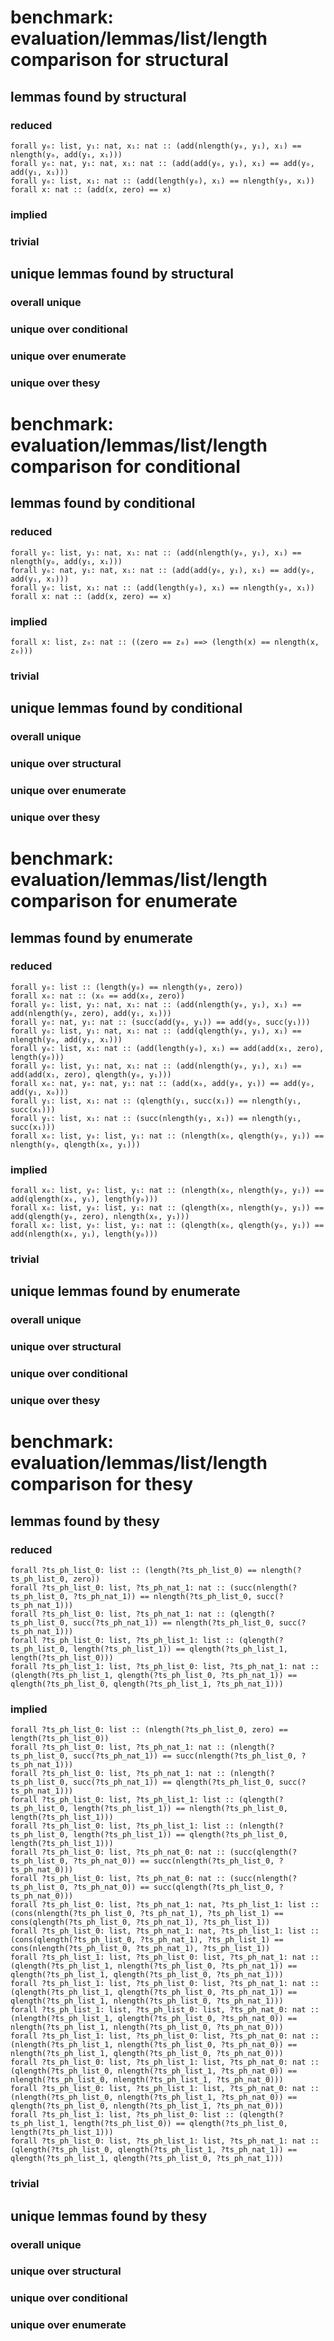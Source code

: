# benchmark: evaluation/lemmas/list/length comparison for structural

## lemmas found by structural

### reduced

    forall y₀: list, y₁: nat, x₁: nat :: (add(nlength(y₀, y₁), x₁) == nlength(y₀, add(y₁, x₁)))
    forall y₀: nat, y₁: nat, x₁: nat :: (add(add(y₀, y₁), x₁) == add(y₀, add(y₁, x₁)))
    forall y₀: list, x₁: nat :: (add(length(y₀), x₁) == nlength(y₀, x₁))
    forall x: nat :: (add(x, zero) == x)

### implied


### trivial



## unique lemmas found by structural

### overall unique


### unique over conditional


### unique over enumerate


### unique over thesy




# benchmark: evaluation/lemmas/list/length comparison for conditional

## lemmas found by conditional

### reduced

    forall y₀: list, y₁: nat, x₁: nat :: (add(nlength(y₀, y₁), x₁) == nlength(y₀, add(y₁, x₁)))
    forall y₀: nat, y₁: nat, x₁: nat :: (add(add(y₀, y₁), x₁) == add(y₀, add(y₁, x₁)))
    forall y₀: list, x₁: nat :: (add(length(y₀), x₁) == nlength(y₀, x₁))
    forall x: nat :: (add(x, zero) == x)

### implied

    forall x: list, z₀: nat :: ((zero == z₀) ==> (length(x) == nlength(x, z₀)))

### trivial



## unique lemmas found by conditional

### overall unique


### unique over structural


### unique over enumerate


### unique over thesy




# benchmark: evaluation/lemmas/list/length comparison for enumerate

## lemmas found by enumerate

### reduced

    forall y₀: list :: (length(y₀) == nlength(y₀, zero))
    forall x₀: nat :: (x₀ == add(x₀, zero))
    forall y₀: list, y₁: nat, x₁: nat :: (add(nlength(y₀, y₁), x₁) == add(nlength(y₀, zero), add(y₁, x₁)))
    forall y₀: nat, y₁: nat :: (succ(add(y₀, y₁)) == add(y₀, succ(y₁)))
    forall y₀: list, y₁: nat, x₁: nat :: (add(qlength(y₀, y₁), x₁) == nlength(y₀, add(y₁, x₁)))
    forall y₀: list, x₁: nat :: (add(length(y₀), x₁) == add(add(x₁, zero), length(y₀)))
    forall y₀: list, y₁: nat, x₁: nat :: (add(nlength(y₀, y₁), x₁) == add(add(x₁, zero), qlength(y₀, y₁)))
    forall x₀: nat, y₀: nat, y₁: nat :: (add(x₀, add(y₀, y₁)) == add(y₀, add(y₁, x₀)))
    forall y₁: list, x₁: nat :: (qlength(y₁, succ(x₁)) == nlength(y₁, succ(x₁)))
    forall y₁: list, x₁: nat :: (succ(nlength(y₁, x₁)) == nlength(y₁, succ(x₁)))
    forall x₀: list, y₀: list, y₁: nat :: (nlength(x₀, qlength(y₀, y₁)) == nlength(y₀, qlength(x₀, y₁)))

### implied

    forall x₀: list, y₀: list, y₁: nat :: (nlength(x₀, nlength(y₀, y₁)) == add(qlength(x₀, y₁), length(y₀)))
    forall x₀: list, y₀: list, y₁: nat :: (qlength(x₀, nlength(y₀, y₁)) == add(qlength(y₀, zero), nlength(x₀, y₁)))
    forall x₀: list, y₀: list, y₁: nat :: (qlength(x₀, qlength(y₀, y₁)) == add(nlength(x₀, y₁), length(y₀)))

### trivial



## unique lemmas found by enumerate

### overall unique


### unique over structural


### unique over conditional


### unique over thesy




# benchmark: evaluation/lemmas/list/length comparison for thesy

## lemmas found by thesy

### reduced

    forall ?ts_ph_list_0: list :: (length(?ts_ph_list_0) == nlength(?ts_ph_list_0, zero))
    forall ?ts_ph_list_0: list, ?ts_ph_nat_1: nat :: (succ(nlength(?ts_ph_list_0, ?ts_ph_nat_1)) == nlength(?ts_ph_list_0, succ(?ts_ph_nat_1)))
    forall ?ts_ph_list_0: list, ?ts_ph_nat_1: nat :: (qlength(?ts_ph_list_0, succ(?ts_ph_nat_1)) == nlength(?ts_ph_list_0, succ(?ts_ph_nat_1)))
    forall ?ts_ph_list_0: list, ?ts_ph_list_1: list :: (qlength(?ts_ph_list_0, length(?ts_ph_list_1)) == qlength(?ts_ph_list_1, length(?ts_ph_list_0)))
    forall ?ts_ph_list_1: list, ?ts_ph_list_0: list, ?ts_ph_nat_1: nat :: (qlength(?ts_ph_list_1, qlength(?ts_ph_list_0, ?ts_ph_nat_1)) == qlength(?ts_ph_list_0, qlength(?ts_ph_list_1, ?ts_ph_nat_1)))

### implied

    forall ?ts_ph_list_0: list :: (nlength(?ts_ph_list_0, zero) == length(?ts_ph_list_0))
    forall ?ts_ph_list_0: list, ?ts_ph_nat_1: nat :: (nlength(?ts_ph_list_0, succ(?ts_ph_nat_1)) == succ(nlength(?ts_ph_list_0, ?ts_ph_nat_1)))
    forall ?ts_ph_list_0: list, ?ts_ph_nat_1: nat :: (nlength(?ts_ph_list_0, succ(?ts_ph_nat_1)) == qlength(?ts_ph_list_0, succ(?ts_ph_nat_1)))
    forall ?ts_ph_list_0: list, ?ts_ph_list_1: list :: (qlength(?ts_ph_list_0, length(?ts_ph_list_1)) == nlength(?ts_ph_list_0, length(?ts_ph_list_1)))
    forall ?ts_ph_list_0: list, ?ts_ph_list_1: list :: (nlength(?ts_ph_list_0, length(?ts_ph_list_1)) == qlength(?ts_ph_list_0, length(?ts_ph_list_1)))
    forall ?ts_ph_list_0: list, ?ts_ph_nat_0: nat :: (succ(qlength(?ts_ph_list_0, ?ts_ph_nat_0)) == succ(nlength(?ts_ph_list_0, ?ts_ph_nat_0)))
    forall ?ts_ph_list_0: list, ?ts_ph_nat_0: nat :: (succ(nlength(?ts_ph_list_0, ?ts_ph_nat_0)) == succ(qlength(?ts_ph_list_0, ?ts_ph_nat_0)))
    forall ?ts_ph_list_0: list, ?ts_ph_nat_1: nat, ?ts_ph_list_1: list :: (cons(nlength(?ts_ph_list_0, ?ts_ph_nat_1), ?ts_ph_list_1) == cons(qlength(?ts_ph_list_0, ?ts_ph_nat_1), ?ts_ph_list_1))
    forall ?ts_ph_list_0: list, ?ts_ph_nat_1: nat, ?ts_ph_list_1: list :: (cons(qlength(?ts_ph_list_0, ?ts_ph_nat_1), ?ts_ph_list_1) == cons(nlength(?ts_ph_list_0, ?ts_ph_nat_1), ?ts_ph_list_1))
    forall ?ts_ph_list_1: list, ?ts_ph_list_0: list, ?ts_ph_nat_1: nat :: (qlength(?ts_ph_list_1, nlength(?ts_ph_list_0, ?ts_ph_nat_1)) == qlength(?ts_ph_list_1, qlength(?ts_ph_list_0, ?ts_ph_nat_1)))
    forall ?ts_ph_list_1: list, ?ts_ph_list_0: list, ?ts_ph_nat_1: nat :: (qlength(?ts_ph_list_1, qlength(?ts_ph_list_0, ?ts_ph_nat_1)) == qlength(?ts_ph_list_1, nlength(?ts_ph_list_0, ?ts_ph_nat_1)))
    forall ?ts_ph_list_1: list, ?ts_ph_list_0: list, ?ts_ph_nat_0: nat :: (nlength(?ts_ph_list_1, qlength(?ts_ph_list_0, ?ts_ph_nat_0)) == nlength(?ts_ph_list_1, nlength(?ts_ph_list_0, ?ts_ph_nat_0)))
    forall ?ts_ph_list_1: list, ?ts_ph_list_0: list, ?ts_ph_nat_0: nat :: (nlength(?ts_ph_list_1, nlength(?ts_ph_list_0, ?ts_ph_nat_0)) == nlength(?ts_ph_list_1, qlength(?ts_ph_list_0, ?ts_ph_nat_0)))
    forall ?ts_ph_list_0: list, ?ts_ph_list_1: list, ?ts_ph_nat_0: nat :: (qlength(?ts_ph_list_0, nlength(?ts_ph_list_1, ?ts_ph_nat_0)) == nlength(?ts_ph_list_0, nlength(?ts_ph_list_1, ?ts_ph_nat_0)))
    forall ?ts_ph_list_0: list, ?ts_ph_list_1: list, ?ts_ph_nat_0: nat :: (nlength(?ts_ph_list_0, nlength(?ts_ph_list_1, ?ts_ph_nat_0)) == qlength(?ts_ph_list_0, nlength(?ts_ph_list_1, ?ts_ph_nat_0)))
    forall ?ts_ph_list_1: list, ?ts_ph_list_0: list :: (qlength(?ts_ph_list_1, length(?ts_ph_list_0)) == qlength(?ts_ph_list_0, length(?ts_ph_list_1)))
    forall ?ts_ph_list_0: list, ?ts_ph_list_1: list, ?ts_ph_nat_1: nat :: (qlength(?ts_ph_list_0, qlength(?ts_ph_list_1, ?ts_ph_nat_1)) == qlength(?ts_ph_list_1, qlength(?ts_ph_list_0, ?ts_ph_nat_1)))

### trivial



## unique lemmas found by thesy

### overall unique


### unique over structural


### unique over conditional


### unique over enumerate




